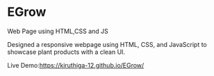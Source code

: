 # EGrow
Web Page using HTML,CSS and JS

Designed a responsive webpage using HTML, 
CSS, and JavaScript to showcase plant products with a clean UI.

Live Demo:https://kiruthiga-12.github.io/EGrow/
